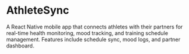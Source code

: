 # AthleteSync
A React Native mobile app that connects athletes with their partners for real-time health monitoring, mood tracking, and training schedule management. Features include schedule sync, mood logs, and partner dashboard.
